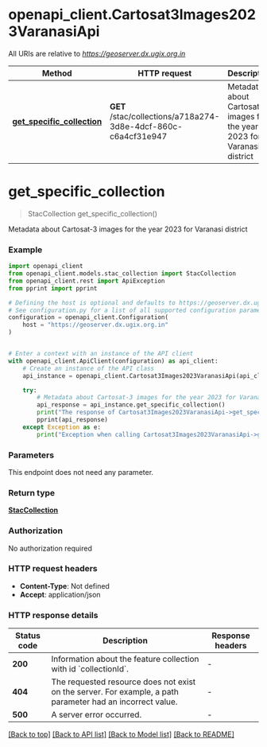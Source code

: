 # openapi_client.Cartosat3Images2023VaranasiApi

All URIs are relative to *https://geoserver.dx.ugix.org.in*

Method | HTTP request | Description
------------- | ------------- | -------------
[**get_specific_collection**](Cartosat3Images2023VaranasiApi.md#get_specific_collection) | **GET** /stac/collections/a718a274-3d8e-4dcf-860c-c6a4cf31e947 | Metadata about Cartosat-3 images for the year 2023 for Varanasi district


# **get_specific_collection**
> StacCollection get_specific_collection()

Metadata about Cartosat-3 images for the year 2023 for Varanasi district

### Example


```python
import openapi_client
from openapi_client.models.stac_collection import StacCollection
from openapi_client.rest import ApiException
from pprint import pprint

# Defining the host is optional and defaults to https://geoserver.dx.ugix.org.in
# See configuration.py for a list of all supported configuration parameters.
configuration = openapi_client.Configuration(
    host = "https://geoserver.dx.ugix.org.in"
)


# Enter a context with an instance of the API client
with openapi_client.ApiClient(configuration) as api_client:
    # Create an instance of the API class
    api_instance = openapi_client.Cartosat3Images2023VaranasiApi(api_client)

    try:
        # Metadata about Cartosat-3 images for the year 2023 for Varanasi district
        api_response = api_instance.get_specific_collection()
        print("The response of Cartosat3Images2023VaranasiApi->get_specific_collection:\n")
        pprint(api_response)
    except Exception as e:
        print("Exception when calling Cartosat3Images2023VaranasiApi->get_specific_collection: %s\n" % e)
```



### Parameters

This endpoint does not need any parameter.

### Return type

[**StacCollection**](StacCollection.md)

### Authorization

No authorization required

### HTTP request headers

 - **Content-Type**: Not defined
 - **Accept**: application/json

### HTTP response details

| Status code | Description | Response headers |
|-------------|-------------|------------------|
**200** | Information about the feature collection with id &#x60;collectionId&#x60;. |  -  |
**404** | The requested resource does not exist on the server. For example, a path parameter had an incorrect value. |  -  |
**500** | A server error occurred. |  -  |

[[Back to top]](#) [[Back to API list]](../README.md#documentation-for-api-endpoints) [[Back to Model list]](../README.md#documentation-for-models) [[Back to README]](../README.md)

